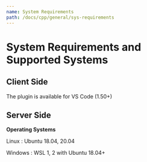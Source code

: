 ```yaml
---
name: System Requirements
path: /docs/cpp/general/sys-requirements
---
```


# System Requirements and Supported Systems

## Client Side

The plugin is available for VS Code (1.50+)

## Server Side

**Operating Systems**

Linux : Ubuntu 18.04, 20.04

Windows : WSL 1, 2 with Ubuntu 18.04+